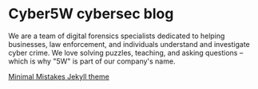 # Cyber5W cybersec blog

We are a team of digital forensics specialists dedicated to helping businesses, law enforcement, and individuals understand and investigate cyber crime. We love solving puzzles, teaching, and asking questions – which is why "5W" is part of our company's name.    

[Minimal Mistakes Jekyll theme](https://mmistakes.github.io/minimal-mistakes/)

